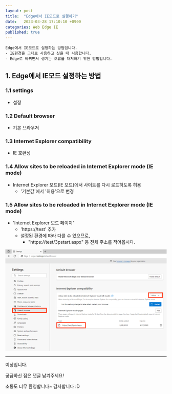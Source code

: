 ```yaml
---
layout: post
title:  "Edge에서 IE모드로 실행하기"
date:   2023-03-28 17:10:10 +0900
categories: Web Edge IE
published: true
---
```

```
Edge에서 IE모드로 실행하는 방법입니다.
- IE환경을 그대로 사용하고 싶을 때 사용합니다.
- Edge로 바뀌면서 생기는 오류를 대처하기 위한 방법입니다.
```

## 1. Edge에서 IE모드 설정하는 방법

### 1.1 settings
- 설정

### 1.2 Default browser
- 기본 브라우저

### 1.3 Internet Explorer compatibility
- IE 호환성

### 1.4 Allow sites to be reloaded in Internet Explorer mode (IE mode)
- Internet Explorer 모드(IE 모드)에서 사이트를 다시 로드하도록 허용
    - '기본값'에서 '허용'으로 변경

### 1.5 Allow sites to be reloaded in Internet Explorer mode (IE mode)
- 'Internet Explorer 모드 페이지'
    - 'https://test' 추가
    - 설정된 환경에 따라 다를 수 있으므로,
        - "https://test/3pstart.aspx" 등 전체 주소를 적어봅시다.

![AutoOpenAllowedForURLs](/assets/img/Internet/Edge/Act_like_IE/Act_like_IE.png)

---

이상입니다.

궁금하신 점은 댓글 남겨주세요!

소통도 너무 환영합니다~ 감사합니다 :D